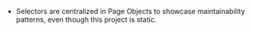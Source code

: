 - Selectors are centralized in Page Objects to showcase maintainability patterns, even though this project is static.